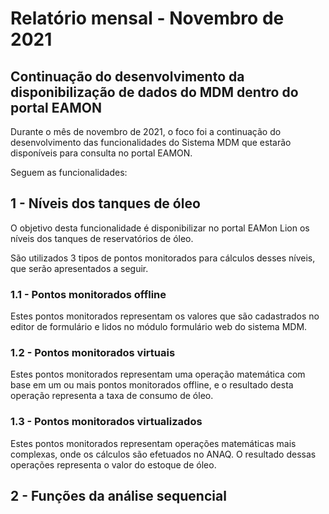 # Relatório mensal - Novembro de 2021

## Continuação do desenvolvimento da disponibilização de dados do MDM dentro do portal EAMON

Durante o mês de novembro de 2021, o foco foi a continuação do desenvolvimento das funcionalidades do Sistema MDM que estarão disponíveis para consulta no portal EAMON.

Seguem as funcionalidades:

## 1 - Níveis dos tanques de óleo

O objetivo desta funcionalidade é disponibilizar no portal EAMon Lion os níveis dos tanques de reservatórios de  óleo.

São utilizados 3 tipos de pontos monitorados para cálculos desses níveis, que serão apresentados a seguir.

### 1.1 - Pontos monitorados offline

Estes pontos monitorados representam os valores que são cadastrados no editor de formulário e lidos no módulo formulário web do sistema MDM.

### 1.2 - Pontos monitorados virtuais

Estes pontos monitorados representam uma operação matemática com base em um ou mais pontos monitorados offline, e o resultado desta operação representa a taxa de consumo de óleo.

### 1.3 - Pontos monitorados virtualizados

Estes pontos monitorados representam operações matemáticas mais complexas, onde os cálculos são efetuados no ANAQ. O resultado dessas operações representa o valor do estoque de óleo.

## 2 - Funções da análise sequencial
